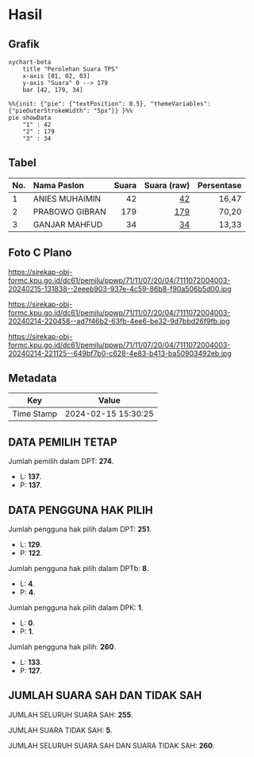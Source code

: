 # Hasil

## Grafik

```mermaid
xychart-beta
    title "Perolehan Suara TPS"
    x-axis [01, 02, 03]
    y-axis "Suara" 0 --> 179
    bar [42, 179, 34]
```

```mermaid
%%{init: {"pie": {"textPosition": 0.5}, "themeVariables": {"pieOuterStrokeWidth": "5px"}} }%%
pie showData
    "1" : 42
    "2" : 179
    "3" : 34
```

## Tabel

| No. | Nama Paslon    | Suara | Suara (raw) | Persentase |
|:--- |:-------------- | -----:| -----------:| ----------:|
| 1   | ANIES MUHAIMIN | 42    | [42][p-1]   | 16,47      |
| 2   | PRABOWO GIBRAN | 179   | [179][p-2]  | 70,20      |
| 3   | GANJAR MAHFUD  | 34    | [34][p-3]   | 13,33      |


[p-1]: https://github.com/gigit-pemilu/pemilu-2024-71-sulawesi-utara/blob/main/pilpres/hitung-suara/sub/71-sulawesi-utara/sub/11-bolaang-mongondow-selatan/sub/07-tomini/sub/2004-milangodaa/sub/003-tps/sub/paslon-1.txt
[p-2]: https://github.com/gigit-pemilu/pemilu-2024-71-sulawesi-utara/blob/main/pilpres/hitung-suara/sub/71-sulawesi-utara/sub/11-bolaang-mongondow-selatan/sub/07-tomini/sub/2004-milangodaa/sub/003-tps/sub/paslon-2.txt
[p-3]: https://github.com/gigit-pemilu/pemilu-2024-71-sulawesi-utara/blob/main/pilpres/hitung-suara/sub/71-sulawesi-utara/sub/11-bolaang-mongondow-selatan/sub/07-tomini/sub/2004-milangodaa/sub/003-tps/sub/paslon-3.txt

## Foto C Plano

https://sirekap-obj-formc.kpu.go.id/dc61/pemilu/ppwp/71/11/07/20/04/7111072004003-20240215-131838--2eeeb903-937e-4c59-86b8-f90a506b5d00.jpg

https://sirekap-obj-formc.kpu.go.id/dc61/pemilu/ppwp/71/11/07/20/04/7111072004003-20240214-220458--ad7f46b2-63fb-4ee6-be32-9d7bbd26f9fb.jpg

https://sirekap-obj-formc.kpu.go.id/dc61/pemilu/ppwp/71/11/07/20/04/7111072004003-20240214-221125--649bf7b0-c628-4e83-b413-ba50903492eb.jpg


## Metadata

| Key        | Value               |
| ---------- | ------------------- |
| Time Stamp | 2024-02-15 15:30:25 |


## DATA PEMILIH TETAP

Jumlah pemilih dalam DPT: **274**.
 * L: **137**.
 * P: **137**.

## DATA PENGGUNA HAK PILIH

Jumlah pengguna hak pilih dalam DPT: **251**.
 * L: **129**.
 * P: **122**.

Jumlah pengguna hak pilih dalam DPTb: **8**.
 * L: **4**.
 * P: **4**.

Jumlah pengguna hak pilih dalam DPK: **1**.
 * L: **0**.
 * P: **1**.

Jumlah pengguna hak pilih: **260**.
 * L: **133**.
 * P: **127**.

## JUMLAH SUARA SAH DAN TIDAK SAH

JUMLAH SELURUH SUARA SAH: **255**.

JUMLAH SUARA TIDAK SAH: **5**.

JUMLAH SELURUH SUARA SAH DAN SUARA TIDAK SAH: **260**.


